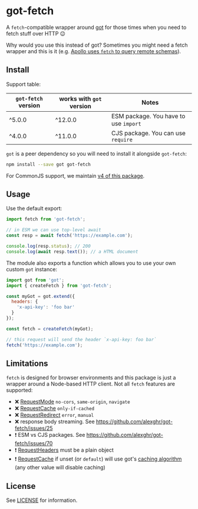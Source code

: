 # got-fetch

A `fetch`-compatible wrapper around [got] for those times when you need to
fetch stuff over HTTP 😉

Why would you use this instead of got? Sometimes you might need a fetch
wrapper and this is it (e.g. [Apollo uses `fetch` to query remote schemas]).

## Install

Support table:

|`got-fetch` version|works with `got` version|Notes                                |
|-------------------|------------------------|-------------------------------------|
|^5.0.0             |^12.0.0                 |ESM package. You have to use `import`|
|^4.0.0             |^11.0.0                 |CJS package. You can use `require`   |

`got` is a peer dependency so you will need to install it alongside `got-fetch`:

```sh
npm install --save got got-fetch
```

For CommonJS support, we maintain [v4 of this package](https://github.com/alexghr/got-fetch/tree/4.x).

## Usage

Use the default export:

```js
import fetch from 'got-fetch';

// in ESM we can use top-level await
const resp = await fetch('https://example.com');

console.log(resp.status); // 200
console.log(await resp.text()); // a HTML document
```

The module also exports a function which allows you to use your own custom
`got` instance:

```js
import got from 'got';
import { createFetch } from 'got-fetch';

const myGot = got.extend({
  headers: {
    'x-api-key': 'foo bar'
  }
});

const fetch = createFetch(myGot);

// this request will send the header `x-api-key: foo bar`
fetch('https://example.com');
```

## Limitations

`fetch` is designed for browser environments and this package is just a wrapper
around a Node-based HTTP client. Not all `fetch` features are supported:
- ❌ [RequestMode] `no-cors`, `same-origin`, `navigate`
- ❌ [RequestCache] `only-if-cached`
- ❌ [RequestRedirect] `error`, `manual`
- ❌ response body streaming. See https://github.com/alexghr/got-fetch/issues/25
- ❗ ESM vs CJS packages. See https://github.com/alexghr/got-fetch/issues/70
- ❗ [RequestHeaders] must be a plain object
- ❗ [RequestCache] if unset (or `default`) will use got's [caching algorithm]
  (any other value will disable caching)

## License

See [LICENSE] for information.

[got]: https://github.com/sindresorhus/got
[LICENSE]: ./LICENSE

[RequestMode]: https://fetch.spec.whatwg.org/#concept-request-mode
[RequestCache]: https://fetch.spec.whatwg.org/#concept-request-cache-mode
[RequestRedirect]: https://fetch.spec.whatwg.org/#concept-request-redirect-mode
[RequestHeaders]: https://fetch.spec.whatwg.org/#ref-for-concept-request-header-list
[caching algorithm]: https://github.com/sindresorhus/got/tree/f59a5638b93c450dc722848b58b09a44f730a66f#cache-adapters
[Apollo uses `fetch` to query remote schemas]: https://www.apollographql.com/docs/graphql-tools/remote-schemas/
